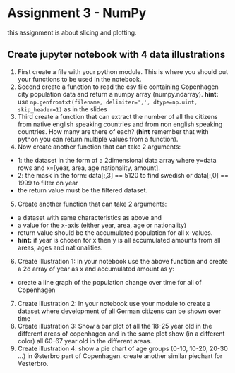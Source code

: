 # Assignment 3 - NumPy
this assignment is about slicing and plotting.

## Create jupyter notebook with 4 data illustrations

1. First create a file with your python module. This is where you should put your functions to be used in the notebook.
2. Second create a function to read the csv file containing Copenhagen city population data and return a numpy array (numpy.ndarray). **hint:** use `np.genfromtxt(filename, delimiter=',', dtype=np.uint, skip_header=1)` as in the slides
3. Third create a function that can extract the number of all the citizens from native english speaking countries and from non english speaking countries. How many are there of each? (**hint** remember that with python you can return multiple values from a function).
4. Now create another function that can take 2 arguments: 
  - 1: the dataset in the form of a 2dimensional data array where y=data rows and x=[year, area, age nationality, amount].
  - 2: the mask in the form: data[:,3] == 5120 to find swedish or data[:,0] == 1999 to filter on year
  - the return value must be the filtered dataset.
5. Create another function that can take 2 arguments:
  - a dataset with same characteristics as above and
  - a value for the x-axis (either year, area, age or nationality)
  - return value should be the accumulated population for all x-values.
  - **hint:** if year is chosen for x then y is all accumulated amounts from all areas, ages and nationalities.
6. Create Illustration 1: In your notebook use the above function and create a 2d array of year as x and accumulated amount as y:
  - create a line graph of the population change over time for all of Copenhagen
7. Create illustration 2: In your notebook use your module to create a dataset where development of all German citizens can be shown over time
8. Create illustration 3: Show a bar plot of all the 18-25 year old in the different areas of copenhagen and in the same plot show (in a different color) all 60-67 year old in the different areas.
9. Create illustration 4: show a pie chart of age groups (0-10, 10-20, 20-30 ...) in Østerbro part of Copenhagen. create another similar piechart for Vesterbro.
